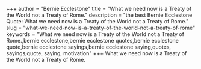 +++
author = "Bernie Ecclestone"
title = "What we need now is a Treaty of the World not a Treaty of Rome."
description = "the best Bernie Ecclestone Quote: What we need now is a Treaty of the World not a Treaty of Rome."
slug = "what-we-need-now-is-a-treaty-of-the-world-not-a-treaty-of-rome"
keywords = "What we need now is a Treaty of the World not a Treaty of Rome.,bernie ecclestone,bernie ecclestone quotes,bernie ecclestone quote,bernie ecclestone sayings,bernie ecclestone saying,quotes, sayings,quote, saying, motivation"
+++
What we need now is a Treaty of the World not a Treaty of Rome.

